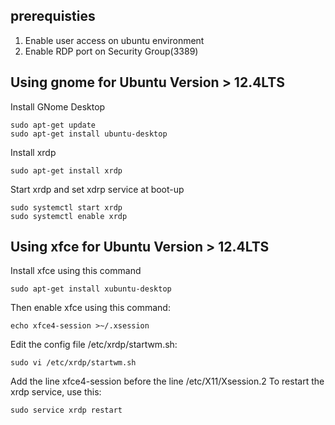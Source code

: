 ## prerequisties
1. Enable user access on ubuntu environment 
1. Enable RDP port on Security Group(3389)

## Using gnome for Ubuntu Version > 12.4LTS

 Install GNome Desktop

```
sudo apt-get update
sudo apt-get install ubuntu-desktop
```
 Install xrdp 
```
sudo apt-get install xrdp
```

 Start xrdp and set xdrp service at boot-up
```
sudo systemctl start xrdp
sudo systemctl enable xrdp
```

## Using xfce for Ubuntu Version > 12.4LTS

 Install xfce using this command
```
sudo apt-get install xubuntu-desktop
```

Then enable xfce using this command:

```
echo xfce4-session >~/.xsession
```

Edit the config file /etc/xrdp/startwm.sh:
```
sudo vi /etc/xrdp/startwm.sh 
```


Add the line xfce4-session before the line /etc/X11/Xsession.2
To restart the xrdp service, use this:
```
sudo service xrdp restart
```